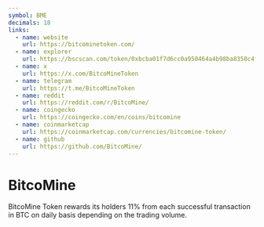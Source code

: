 ```yaml
---
symbol: BME
decimals: 18
links:
  - name: website
    url: https://bitcominetoken.com/
  - name: explorer
    url: https://bscscan.com/token/0xbcba01f7d6cc0a950464a4b98ba8358c4f6b69a0
  - name: x
    url: https://x.com/BitcoMineToken
  - name: telegram
    url: https://t.me/BitcoMineToken
  - name: reddit
    url: https://reddit.com/r/BitcoMine/
  - name: coingecko
    url: https://coingecko.com/en/coins/bitcomine
  - name: coinmarketcap
    url: https://coinmarketcap.com/currencies/bitcomine-token/
  - name: github
    url: https://github.com/BitcoMine/
---
```


# BitcoMine

BitcoMine Token rewards its holders 11% from each successful transaction in BTC on daily basis depending on the trading volume.
